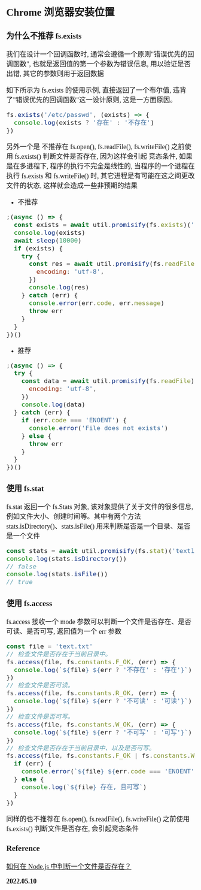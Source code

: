 <font size=4 face='楷体'>

## Chrome 浏览器安装位置

### 为什么不推荐 fs.exists

我们在设计一个回调函数时, 通常会遵循一个原则"错误优先的回调函数", 也就是返回值的第一个参数为错误信息, 用以验证是否出错, 其它的参数则用于返回数据

如下所示为 fs.exists 的使用示例, 直接返回了一个布尔值, 违背了"错误优先的回调函数"这一设计原则, 这是一方面原因。

```javascript
fs.exists('/etc/passwd', (exists) => {
  console.log(exists ? '存在' : '不存在')
})
```

另外一个是 不推荐在 fs.open(), fs.readFile(), fs.writeFile() 之前使用 fs.exists() 判断文件是否存在, 因为这样会引起 竞态条件, 如果是在多进程下, 程序的执行不完全是线性的, 当程序的一个进程在执行 fs.exists 和 fs.writeFile() 时, 其它进程是有可能在这之间更改文件的状态, 这样就会造成一些非预期的结果

- 不推荐

```javascript
;(async () => {
  const exists = await util.promisify(fs.exists)('text.txt')
  console.log(exists)
  await sleep(10000)
  if (exists) {
    try {
      const res = await util.promisify(fs.readFile)('text.txt', {
        encoding: 'utf-8',
      })
      console.log(res)
    } catch (err) {
      console.error(err.code, err.message)
      throw err
    }
  }
})()
```

- 推荐

```javascript
;(async () => {
  try {
    const data = await util.promisify(fs.readFile)('text.txt', {
      encoding: 'utf-8',
    })
    console.log(data)
  } catch (err) {
    if (err.code === 'ENOENT') {
      console.error('File does not exists')
    } else {
      throw err
    }
  }
})()
```

### 使用 fs.stat

fs.stat 返回一个 fs.Stats 对象, 该对象提供了关于文件的很多信息, 例如文件大小、创建时间等。其中有两个方法 stats.isDirectory()、stats.isFile() 用来判断是否是一个目录、是否是一个文件

```javascript
const stats = await util.promisify(fs.stat)('text1.txt')
console.log(stats.isDirectory())
// false
console.log(stats.isFile())
// true
```

### 使用 fs.access

fs.access 接收一个 mode 参数可以判断一个文件是否存在、是否可读、是否可写, 返回值为一个 err 参数

```javascript
const file = 'text.txt'
// 检查文件是否存在于当前目录中。
fs.access(file, fs.constants.F_OK, (err) => {
  console.log(`${file} ${err ? '不存在' : '存在'}`)
})
// 检查文件是否可读。
fs.access(file, fs.constants.R_OK, (err) => {
  console.log(`${file} ${err ? '不可读' : '可读'}`)
})
// 检查文件是否可写。
fs.access(file, fs.constants.W_OK, (err) => {
  console.log(`${file} ${err ? '不可写' : '可写'}`)
})
// 检查文件是否存在于当前目录中、以及是否可写。
fs.access(file, fs.constants.F_OK | fs.constants.W_OK, (err) => {
  if (err) {
    console.error(`${file} ${err.code === 'ENOENT' ? '不存在' : '只可读'}`)
  } else {
    console.log(`${file} 存在, 且可写`)
  }
})
```

同样的也不推荐在 fs.open(), fs.readFile(), fs.writeFile() 之前使用 fs.exists() 判断文件是否存在, 会引起竞态条件

### Reference

[如何在 Node.js 中判断一个文件是否存在？](https://baijiahao.baidu.com/s?id=1675885066936921901&wfr=spider&for=pc)

**2022.05.10**
